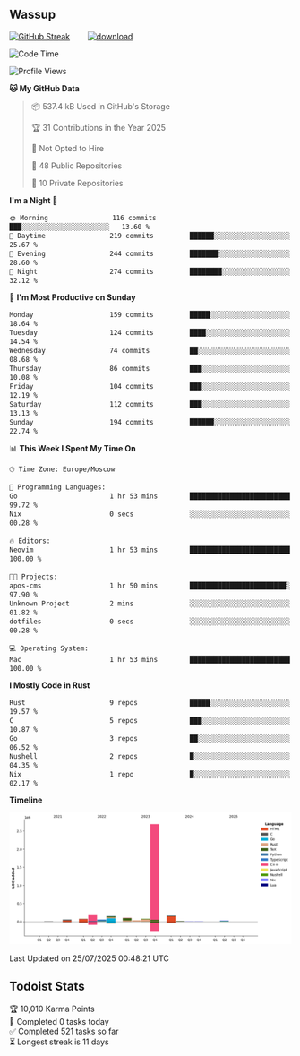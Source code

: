 ## Wassup

<!--
-->

[![GitHub Streak](http://github-readme-streak-stats.herokuapp.com?user=archeoss&theme=shades-of-purple&hide_border=true&date_format=j%20M%5B%20Y%5D)](https://git.io/streak-stats)&nbsp;&nbsp;&nbsp;&nbsp;&nbsp;&nbsp;&nbsp;&nbsp;[![download](https://user-images.githubusercontent.com/68448737/147796309-d8b65b1d-4dde-40d9-b03a-2b42aaa6cd43.jpeg)
](http://bmstu.ru/)

<!--START_SECTION:waka-->
![Code Time](http://img.shields.io/badge/Code%20Time-3%2C991%20hrs%2051%20mins-blue)

![Profile Views](http://img.shields.io/badge/Profile%20Views-0-blue)

**🐱 My GitHub Data** 

> 📦 537.4 kB Used in GitHub's Storage 
 > 
> 🏆 31 Contributions in the Year 2025
 > 
> 🚫 Not Opted to Hire
 > 
> 📜 48 Public Repositories 
 > 
> 🔑 10 Private Repositories 
 > 
**I'm a Night 🦉** 

```text
🌞 Morning                116 commits         ███░░░░░░░░░░░░░░░░░░░░░░   13.60 % 
🌆 Daytime                219 commits         ██████░░░░░░░░░░░░░░░░░░░   25.67 % 
🌃 Evening                244 commits         ███████░░░░░░░░░░░░░░░░░░   28.60 % 
🌙 Night                  274 commits         ████████░░░░░░░░░░░░░░░░░   32.12 % 
```
📅 **I'm Most Productive on Sunday** 

```text
Monday                   159 commits         █████░░░░░░░░░░░░░░░░░░░░   18.64 % 
Tuesday                  124 commits         ████░░░░░░░░░░░░░░░░░░░░░   14.54 % 
Wednesday                74 commits          ██░░░░░░░░░░░░░░░░░░░░░░░   08.68 % 
Thursday                 86 commits          ███░░░░░░░░░░░░░░░░░░░░░░   10.08 % 
Friday                   104 commits         ███░░░░░░░░░░░░░░░░░░░░░░   12.19 % 
Saturday                 112 commits         ███░░░░░░░░░░░░░░░░░░░░░░   13.13 % 
Sunday                   194 commits         ██████░░░░░░░░░░░░░░░░░░░   22.74 % 
```


📊 **This Week I Spent My Time On** 

```text
🕑︎ Time Zone: Europe/Moscow

💬 Programming Languages: 
Go                       1 hr 53 mins        █████████████████████████   99.72 % 
Nix                      0 secs              ░░░░░░░░░░░░░░░░░░░░░░░░░   00.28 % 

🔥 Editors: 
Neovim                   1 hr 53 mins        █████████████████████████   100.00 % 

🐱‍💻 Projects: 
apos-cms                 1 hr 50 mins        ████████████████████████░   97.90 % 
Unknown Project          2 mins              ░░░░░░░░░░░░░░░░░░░░░░░░░   01.82 % 
dotfiles                 0 secs              ░░░░░░░░░░░░░░░░░░░░░░░░░   00.28 % 

💻 Operating System: 
Mac                      1 hr 53 mins        █████████████████████████   100.00 % 
```

**I Mostly Code in Rust** 

```text
Rust                     9 repos             █████░░░░░░░░░░░░░░░░░░░░   19.57 % 
C                        5 repos             ███░░░░░░░░░░░░░░░░░░░░░░   10.87 % 
Go                       3 repos             ██░░░░░░░░░░░░░░░░░░░░░░░   06.52 % 
Nushell                  2 repos             █░░░░░░░░░░░░░░░░░░░░░░░░   04.35 % 
Nix                      1 repo              █░░░░░░░░░░░░░░░░░░░░░░░░   02.17 % 
```



**Timeline**

![Lines of Code chart](https://raw.githubusercontent.com/archeoss/archeoss/master/assets/bar_graph.png)


 Last Updated on 25/07/2025 00:48:21 UTC
<!--END_SECTION:waka-->

## Todoist Stats

<!-- TODO-IST:START -->
🏆  10,010 Karma Points           
🌸  Completed 0 tasks today           
✅  Completed 521 tasks so far           
⏳  Longest streak is 11 days
<!-- TODO-IST:END -->
